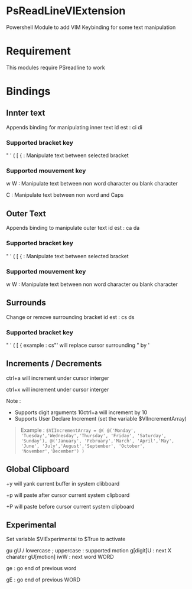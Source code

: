 # PsReadLineVIExtension
Powershell Module to add VIM Keybinding for some text manipulation

# Requirement
This modules require PSreadline to work

# Bindings
## Innter text
Appends binding for manipulating inner text
id est : ci di
### Supported bracket key
" ' ( [ { : Manipulate text between selected bracket
### Supported mouvement key
w W : Manipulate text between non word character ou blank character

C 	: Manipulate text between non word and Caps 
## Outer Text
Appends binding to manipulate outer text
id est : ca da
### Supported bracket key
" ' ( [ { : Manipulate text between selected bracket
### Supported mouvement key
w W : Manipulate text between non word character ou blank character
## Surrounds
Change or remove surrounding bracket
id est : cs ds
### Supported bracket key
" ' ( [ { 
example : cs"' will replace cursor surrounding " by '
## Increments / Decrements
ctrl+a will increment under cursor interger

ctrl+x will increment under cursor interger

Note : 
- Supports digit arguments 10ctrl+a will increment by 10
- Supports User Declare Increment (set the variable $VIIncrementArray)
> Example :
> `$VIIncrementArray = @(
 	@('Monday', 'Tuesday','Wednesday','Thursday', 'Friday', 'Saturday', 'Sunday'),
	@('January', 'February','March', 'April','May', 'June',
	'July','August','September', 'October', 'November','December') )`

## Global Clipboard
+y will yank current buffer in system clibboard

+p will paste after cursor current system clipboard

+P will paste before cursor current system clipboard

## Experimental
Set variable $VIExperimental to $True to activate

gu gU / lowercase ; uppercase :
	supported motion
	g[digit]U : next X charater
	gU[motion] iwW : next word WORD

ge : go end of previous word

gE : go end of previous WORD

